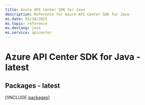 ```yaml
---
title: Azure API Center SDK for Java
description: Reference for Azure API Center SDK for Java
ms.date: 05/30/2025
ms.topic: reference
ms.devlang: java
ms.service: apicenter
---
```

# Azure API Center SDK for Java - latest
## Packages - latest
[!INCLUDE [packages](api-center-index.md)]